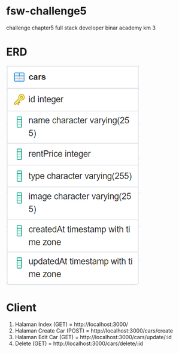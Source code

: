 # fsw-challenge5
challenge chapter5 full stack developer binar academy km 3


# ERD
![image.png](/public/images/erd.png)

# Client
1. Halaman Index (GET) = http://localhost:3000/
2. Halaman Create Car (POST) = http://localhost:3000/cars/create
3. Halaman Edit Car (GET) = http://localhost:3000/cars/update/:id
4. Delete (GET) = http://localhost:3000/cars/delete/:id